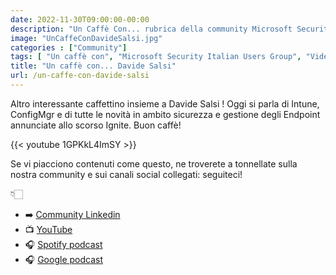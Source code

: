 ```yaml
---
date: 2022-11-30T09:00:00-00:00
description: "Un Caffè Con... rubrica della community Microsoft Security Italian Users Group. Oggi parliamo di Intune con il MVP Davide Salsi."
image: "UnCaffeConDavideSalsi.jpg"
categories : ["Community"]
tags: [ "Un caffè con", "Microsoft Security Italian Users Group", "Video" ]
title: "Un caffè con... Davide Salsi"
url: /un-caffe-con-davide-salsi
---
```

Altro interessante caffettino insieme a Davide Salsi ! Oggi si parla di Intune, ConfigMgr e di tutte le novità in ambito sicurezza e gestione degli Endpoint annunciate allo scorso Ignite. Buon caffè!

{{< youtube 1GPKkL4ImSY >}}

Se vi piacciono contenuti come questo, ne troverete a tonnellate sulla nostra community e sui canali social collegati: seguiteci!

👇🏻

- ➡️ [Community Linkedin](https://www.linkedin.com/groups/9051256/)
- 📺 [YouTube](https://www.youtube.com/channel/UCfHl2wg4I5qOYI90SCllJhw)
- 🎧 [Spotify podcast](https://open.spotify.com/show/6DYut6ML56sjtLJB6YGI7i)
- 🎧 [Google podcast](https://podcasts.google.com/feed/aHR0cHM6Ly9hbmNob3IuZm0vcy83ZjFhMjQ3NC9wb2RjYXN0L3Jzcw?sa=X&ved=2ahUKEwjRsPbfnOP1AhW2yLsIHRYcDwkQ9sEGegQIARAC)

